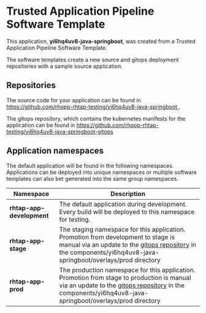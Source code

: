 # Trusted Application Pipeline Software Template

This application, **yi6hq4uv8-java-springboot**, was created from a Trusted Application Pipeline Software Template.

The software templates create a new source and gitops deployment repositories with a sample source application. 

## Repositories

The source code for your application can be found in [https://github.com/rhopp-rhtap-testing/yi6hq4uv8-java-springboot ](https://github.com/rhopp-rhtap-testing/yi6hq4uv8-java-springboot ).
 
The gitops repository, which contains the kubernetes manifests for the application can be found in 
[https://github.com/rhopp-rhtap-testing/yi6hq4uv8-java-springboot-gitops ](https://github.com/rhopp-rhtap-testing/yi6hq4uv8-java-springboot-gitops ) 

## Application namespaces 

The default application will be found in the following namespaces. Applications can be deployed into unique namespaces or multiple software templates can also bet generated into the same group namespaces.  

|  Namespace   |  Description   |  
| -------- | -------- |   
| **rhtap-app-development** | The default application during development. Every build will be deployed to this namespace for testing. | 
| **rhtap-app-stage** | The staging namespace for this application. Promotion from development to stage is manual via an update to the [gitops repository](https://github.com/rhopp-rhtap-testing/yi6hq4uv8-java-springboot-gitops ) in the components/yi6hq4uv8-java-springboot/overlays/prod directory |  
| **rhtap-app-prod** | The production namespace for this application. Promotion from stage to production is manual via an update to the [gitops repository](https://github.com/rhopp-rhtap-testing/yi6hq4uv8-java-springboot-gitops ) in the components/yi6hq4uv8-java-springboot/overlays/prod directory | 